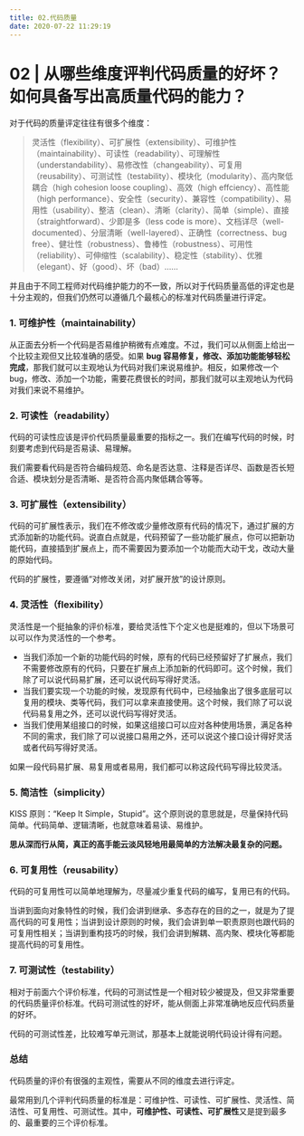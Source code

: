 ```yaml
---
title: 02.代码质量
date: 2020-07-22 11:29:19
---
```

# 02 | 从哪些维度评判代码质量的好坏？如何具备写出高质量代码的能力？

对于代码的质量评定往往有很多个维度：

> 灵活性（flexibility）、可扩展性（extensibility）、可维护性（maintainability）、可读性（readability）、可理解性（understandability）、易修改性（changeability）、可复用（reusability）、可测试性（testability）、模块化（modularity）、高内聚低耦合（high cohesion loose coupling）、高效（high effciency）、高性能（high performance）、安全性（security）、兼容性（compatibility）、易用性（usability）、整洁（clean）、清晰（clarity）、简单（simple）、直接（straightforward）、少即是多（less code is more）、文档详尽（well-documented）、分层清晰（well-layered）、正确性（correctness、bug free）、健壮性（robustness）、鲁棒性（robustness）、可用性（reliability）、可伸缩性（scalability）、稳定性（stability）、优雅（elegant）、好（good）、坏（bad）……

并且由于不同工程师对代码维护能力的不一致，所以对于代码质量高低的评定也是十分主观的，但我们仍然可以遵循几个最核心的标准对代码质量进行评定。

### 1. 可维护性（maintainability）

从正面去分析一个代码是否易维护稍微有点难度。不过，我们可以从侧面上给出一个比较主观但又比较准确的感受。如果 **bug 容易修复，修改、添加功能能够轻松完成**，那我们就可以主观地认为代码对我们来说易维护。相反，如果修改一个 bug，修改、添加一个功能，需要花费很长的时间，那我们就可以主观地认为代码对我们来说不易维护。

### 2. 可读性（readability）

代码的可读性应该是评价代码质量最重要的指标之一。我们在编写代码的时候，时刻要考虑到代码是否易读、易理解。

我们需要看代码是否符合编码规范、命名是否达意、注释是否详尽、函数是否长短合适、模块划分是否清晰、是否符合高内聚低耦合等等。

### 3. 可扩展性（extensibility）

代码的可扩展性表示，我们在不修改或少量修改原有代码的情况下，通过扩展的方式添加新的功能代码。说直白点就是，代码预留了一些功能扩展点，你可以把新功能代码，直接插到扩展点上，而不需要因为要添加一个功能而大动干戈，改动大量的原始代码。

代码的扩展性，要遵循“对修改关闭，对扩展开放”的设计原则。

### 4. 灵活性（flexibility）

灵活性是一个挺抽象的评价标准，要给灵活性下个定义也是挺难的，但以下场景可以可以作为灵活性的一个参考。

* 当我们添加一个新的功能代码的时候，原有的代码已经预留好了扩展点，我们不需要修改原有的代码，只要在扩展点上添加新的代码即可。这个时候，我们除了可以说代码易扩展，还可以说代码写得好灵活。
* 当我们要实现一个功能的时候，发现原有代码中，已经抽象出了很多底层可以复用的模块、类等代码，我们可以拿来直接使用。这个时候，我们除了可以说代码易复用之外，还可以说代码写得好灵活。
* 当我们使用某组接口的时候，如果这组接口可以应对各种使用场景，满足各种不同的需求，我们除了可以说接口易用之外，还可以说这个接口设计得好灵活或者代码写得好灵活。

如果一段代码易扩展、易复用或者易用，我们都可以称这段代码写得比较灵活。

### 5. 简洁性（simplicity）

KISS 原则：“Keep It Simple，Stupid”。这个原则说的意思就是，尽量保持代码简单。代码简单、逻辑清晰，也就意味着易读、易维护。

**思从深而行从简，真正的高手能云淡风轻地用最简单的方法解决最复杂的问题。**

### 6. 可复用性（reusability）

代码的可复用性可以简单地理解为，尽量减少重复代码的编写，复用已有的代码。

当讲到面向对象特性的时候，我们会讲到继承、多态存在的目的之一，就是为了提高代码的可复用性；当讲到设计原则的时候，我们会讲到单一职责原则也跟代码的可复用性相关；当讲到重构技巧的时候，我们会讲到解耦、高内聚、模块化等都能提高代码的可复用性。

### 7. 可测试性（testability）

相对于前面六个评价标准，代码的可测试性是一个相对较少被提及，但又非常重要的代码质量评价标准。代码可测试性的好坏，能从侧面上非常准确地反应代码质量的好坏。

代码的可测试性差，比较难写单元测试，那基本上就能说明代码设计得有问题。

### 总结

代码质量的评价有很强的主观性，需要从不同的维度去进行评定。

最常用到几个评判代码质量的标准是：可维护性、可读性、可扩展性、灵活性、简洁性、可复用性、可测试性。其中，**可维护性、可读性、可扩展性**又是提到最多的、最重要的三个评价标准。

